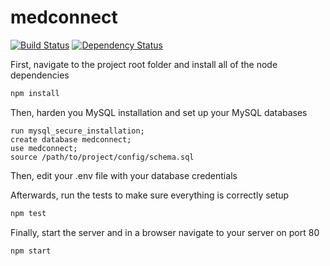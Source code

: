 # medconnect
[![Build Status](https://travis-ci.org/tannerwj/medconnect.svg?branch=master)](https://travis-ci.org/tannerwj/medconnect)
[![Dependency Status](https://gemnasium.com/tannerwj/medconnect.svg)](https://gemnasium.com/tannerwj/medconnect)

First, navigate to the project root folder and install all of the node dependencies

```bash
npm install
```

Then, harden you MySQL installation and set up your MySQL databases

```MySQL
run mysql_secure_installation;
create database medconnect;
use medconnect;
source /path/to/project/config/schema.sql
```

Then, edit your .env file with your database credentials

Afterwards, run the tests to make sure everything is correctly setup

```bash
npm test
```

Finally, start the server and in a browser navigate to your server on port 80

```bash
npm start
```
